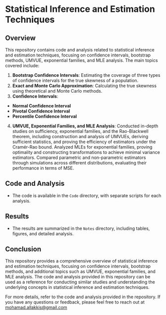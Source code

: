 # Statistical Inference and Estimation Techniques

## Overview
This repository contains code and analysis related to statistical inference and estimation techniques, focusing on confidence intervals, bootstrap methods, UMVUE, exponential families, and MLE analysis. The main topics covered include:

1. **Bootstrap Confidence Intervals**: Estimating the coverage of three types of confidence intervals for the true skewness of a population.
2. **Exact and Monte Carlo Approximation**: Calculating the true skewness using theoretical and Monte Carlo methods.
3. **Confidence Intervals**:
  - **Normal Confidence Interval**
  - **Pivotal Confidence Interval**
  - **Percentile Confidence Interval**
4. **UMVUE, Exponential Families, and MLE Analysis**: Conducted in-depth studies on sufficiency, exponential families, and the Rao-Blackwell theorem, including construction and analysis of UMVUEs, deriving sufficient statistics, and proving the efficiency of estimators under the Cramér-Rao bound. Analyzed MLEs for exponential families, proving optimality and constructing transformations to achieve minimal variance estimators. Compared parametric and non-parametric estimators through simulations across different distributions, evaluating their performance in terms of MSE.


## Code and Analysis
- The code is available in the `Code` directory, with separate scripts for each analysis.
## Results
- The results are summarized in the `Notes` directory, including tables, figures, and detailed analysis.

## Conclusion
This repository provides a comprehensive overview of statistical inference and estimation techniques, focusing on confidence intervals, bootstrap methods, and additional topics such as UMVUE, exponential families, and MLE analysis. The code and analysis provided in this repository can be used as a reference for conducting similar studies and understanding the underlying concepts in statistical inference and estimation techniques.


For more details, refer to the code and analysis provided in the repository. If you have any questions or feedback, please feel free to reach out at mohamad.allakkis@gmail.com
